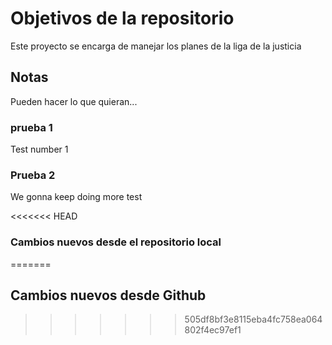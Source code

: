# Objetivos de la repositorio

Este proyecto se encarga de manejar los planes de la liga de la justicia


## Notas
Pueden hacer lo que quieran...


### prueba 1
Test number 1

### Prueba 2

We gonna keep doing more test

<<<<<<< HEAD
### Cambios nuevos desde el repositorio local
=======
## Cambios nuevos desde Github
>>>>>>> 505df8bf3e8115eba4fc758ea064802f4ec97ef1
